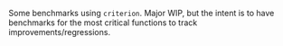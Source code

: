 Some benchmarks using `criterion`. Major WIP, but the intent is to have benchmarks for the most critical functions to track improvements/regressions.
